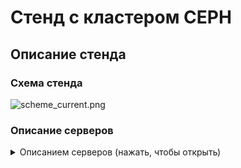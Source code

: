 # Стенд с кластером CEPH

## Описание стенда



### Схема стенда

![scheme_current.png](scheme/scheme_current.png)

### Описание серверов

<details><summary>Описанием серверов (нажать, чтобы открыть)</summary><p>

| server                       | ip-адрес                                                 | функциональная роль                                          | ключевое используемое ПО                                     | комментарий                                                  |
| ---------------------------- | -------------------------------------------------------- | ------------------------------------------------------------ | ------------------------------------------------------------ | ------------------------------------------------------------ |
| ceph-lab-client              | 10.11.0.5, 172.16.21.5                                   | точка входа web-клиентов, источник http-трафика для нагрузочного тестирования | docker, yandex.tank                                          | для использования сервиса [Overload𝛃](https://overload.yandex.net/) требуется создать свой файл с токеном |
| ceph-lab-1                   | 10.11.0.10, 172.16.21.10                                 | балансировщик http-трафика, master keepalived                | haproxy, keepalived                                          |                                                              |
| ceph-lab-2                   | 10.11.0.20, 172.16.21.20                                 | балансировщик http-трафика, backup keepalived                | haproxy, keepalived                                          |                                                              |
| ceph-lab-3                   | 10.11.0.30, 172.16.21.30                                 | активный web-сервер фронтенда zabbix, бэкенд (zabbix-server) с VIP-адресом, мониторинг параметров БД текущего лидера в кластере postresql | nginx, php-fpm, zabbix-server-pgsql, zabbix-web-pgsql, mamonsu, pacemaker |                                                              |
| ceph-lab-4                   | 10.11.0.40, 172.16.21.40                                 | активный web-сервер фронтенда zabbix, бэкенд (zabbix-server) с VIP-адресом, мониторинг параметров БД текущего лидера в кластере postresql, репозиторий mamonsu | nginx, php-fpm, zabbix-server-pgsql, zabbix-web-pgsql, mamonsu, pacemaker |                                                              |
</p></details>
